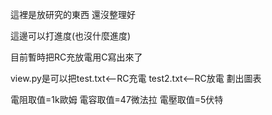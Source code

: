 這裡是放研究的東西
還沒整理好

這邊可以打進度(也沒什麼進度)

目前暫時把RC充放電用C寫出來了

view.py是可以把test.txt<--RC充電
              test2.txt<--RC放電
劃出圖表

電阻取值=1k歐姆
電容取值=47微法拉
電壓取值=5伏特